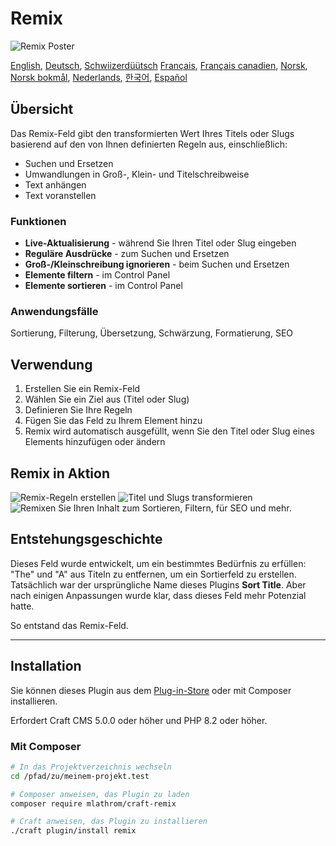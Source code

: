 # Remix

![Remix Poster](https://mlathrom-storage-00.sfo3.cdn.digitaloceanspaces.com/github/mlathrom/craft-remix/remix-00-poster.jpg?v1)

[English](docs/en/README.md), [Deutsch](docs/de/README.md), [Schwiizerdüütsch](docs/de-CH/README.md)
[Français](docs/fr/README.md), [Français canadien](docs/fr-CA/README.md), [Norsk](docs/no/README.md), [Norsk bokmål](docs/nb/README.md), [Nederlands](docs/nl/README.md), [한국어](docs/ko/README.md), [Español](docs/es/README.md)

## Übersicht

Das Remix-Feld gibt den transformierten Wert Ihres Titels oder Slugs basierend auf den von Ihnen definierten Regeln aus, einschließlich:

 - Suchen und Ersetzen
 - Umwandlungen in Groß-, Klein- und Titelschreibweise
 - Text anhängen
 - Text voranstellen

### Funktionen
 - **Live-Aktualisierung** - während Sie Ihren Titel oder Slug eingeben
 - **Reguläre Ausdrücke** - zum Suchen und Ersetzen
 - **Groß-/Kleinschreibung ignorieren** - beim Suchen und Ersetzen
 - **Elemente filtern** - im Control Panel
 - **Elemente sortieren** - im Control Panel

### Anwendungsfälle
Sortierung, Filterung, Übersetzung, Schwärzung, Formatierung, SEO

## Verwendung
1. Erstellen Sie ein Remix-Feld
2. Wählen Sie ein Ziel aus (Titel oder Slug)
3. Definieren Sie Ihre Regeln
4. Fügen Sie das Feld zu Ihrem Element hinzu
5. Remix wird automatisch ausgefüllt, wenn Sie den Titel oder Slug eines Elements hinzufügen oder ändern

## Remix in Aktion
![Remix-Regeln erstellen](https://mlathrom-storage-00.sfo3.cdn.digitaloceanspaces.com/github/mlathrom/craft-remix/remix-01-create-rules.jpg?v1)
![Titel und Slugs transformieren](https://mlathrom-storage-00.sfo3.cdn.digitaloceanspaces.com/github/mlathrom/craft-remix/remix-02-transform.jpg?v1)
![Remixen Sie Ihren Inhalt zum Sortieren, Filtern, für SEO und mehr.](https://mlathrom-storage-00.sfo3.cdn.digitaloceanspaces.com/github/mlathrom/craft-remix/remix-03-remix-content.jpg?v2)

## Entstehungsgeschichte
Dieses Feld wurde entwickelt, um ein bestimmtes Bedürfnis zu erfüllen: "The" und "A" aus Titeln zu entfernen, um ein Sortierfeld zu erstellen. Tatsächlich war der ursprüngliche Name dieses Plugins **Sort Title**. Aber nach einigen Anpassungen wurde klar, dass dieses Feld mehr Potenzial hatte. 

So entstand das Remix-Feld.

---

## Installation

Sie können dieses Plugin aus dem [Plug-in-Store](https://plugins.craftcms.com/remix) oder mit Composer installieren.

Erfordert Craft CMS 5.0.0 oder höher und PHP 8.2 oder höher.

### Mit Composer

```bash
# In das Projektverzeichnis wechseln
cd /pfad/zu/meinem-projekt.test

# Composer anweisen, das Plugin zu laden
composer require mlathrom/craft-remix

# Craft anweisen, das Plugin zu installieren
./craft plugin/install remix
```